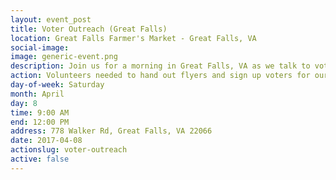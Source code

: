 ```yaml
---
layout: event_post
title: Voter Outreach (Great Falls)
location: Great Falls Farmer's Market - Great Falls, VA
social-image:
image: generic-event.png
description: Join us for a morning in Great Falls, VA as we talk to voters and educate them about Barbara Comstock's record.
action: Volunteers needed to hand out flyers and sign up voters for our mailing list.
day-of-week: Saturday
month: April
day: 8
time: 9:00 AM
end: 12:00 PM
address: 778 Walker Rd, Great Falls, VA 22066
date: 2017-04-08
actionslug: voter-outreach
active: false
---
```

